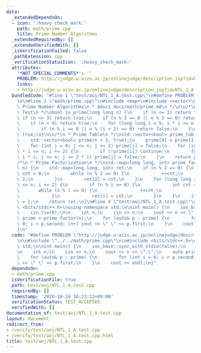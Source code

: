 ```yaml
---
data:
  _extendedDependsOn:
  - icon: ':heavy_check_mark:'
    path: math/prime.cpp
    title: Prime Number Algorithms
  _extendedRequiredBy: []
  _extendedVerifiedWith: []
  _isVerificationFailed: false
  _pathExtension: cpp
  _verificationStatusIcon: ':heavy_check_mark:'
  attributes:
    '*NOT_SPECIAL_COMMENTS*': ''
    PROBLEM: http://judge.u-aizu.ac.jp/onlinejudge/description.jsp?id=NTL_1_A
    links:
    - http://judge.u-aizu.ac.jp/onlinejudge/description.jsp?id=NTL_1_A
  bundledCode: "#line 1 \"test/aoj/NTL_1_A.test.cpp\"\n#define PROBLEM \"http://judge.u-aizu.ac.jp/onlinejudge/description.jsp?id=NTL_1_A\"\
    \n\n#line 2 \"math/prime.cpp\"\n#include <map>\n#include <vector>\n\n/*\n * @brief\
    \ Prime Number Algorithms\n * @docs docs/math/prime.md\n */\n\n/*\n * Primality\
    \ Test\n */\nbool is_prime(long long n) {\n    if (n <= 1) return false;\n   \
    \ if (n <= 3) return true;\n    if (n % 2 == 0 || n % 3 == 0) return false;\n\
    \    if (n < 9) return true;\n    for (long long i = 5; i * i <= n; i += 6) {\n\
    \        if (n % i == 0 || n % (i + 2) == 0) return false;\n    }\n    return\
    \ true;\n}\n\n/*\n * Prime Table\n */\nstd::vector<bool> prime_table(int n) {\n\
    \    std::vector<bool> prime(n + 1, true);\n    prime[0] = prime[1] = false;\n\
    \    for (int j = 4; j <= n; j += 2) prime[j] = false;\n    for (int i = 3; i\
    \ * i <= n; i += 2) {\n        if (!prime[i]) continue;\n        for (int j =\
    \ i * i; j <= n; j += 2 * i) prime[j] = false;\n    }\n    return prime;\n}\n\n\
    /*\n * Prime Factorization\n */\nstd::map<long long, int> prime_factor(long long\
    \ n) {\n    std::map<long long, int> ret;\n    if (n % 2 == 0) {\n        int\
    \ cnt = 0;\n        while (n % 2 == 0) {\n            ++cnt;\n            n /=\
    \ 2;\n        }\n        ret[2] = cnt;\n    }\n    for (long long i = 3; i * i\
    \ <= n; i += 2) {\n        if (n % i == 0) {\n            int cnt = 0;\n     \
    \       while (n % i == 0) {\n                ++cnt;\n                n /= i;\n\
    \            }\n            ret[i] = cnt;\n        }\n    }\n    if (n != 1) ret[n]\
    \ = 1;\n    return ret;\n}\n#line 4 \"test/aoj/NTL_1_A.test.cpp\"\n\n#include\
    \ <bits/stdc++.h>\nusing namespace std;\n\nint main() {\n    ios_base::sync_with_stdio(false);\n\
    \    cin.tie(0);\n\n    int n;\n    cin >> n;\n    cout << n << \":\";\n    auto\
    \ prime = prime_factor(n);\n    for (auto& p : prime) {\n        for (int i =\
    \ 0; i < p.second; i++) cout << \" \" << p.first;\n    }\n    cout << endl;\n\
    }\n"
  code: "#define PROBLEM \"http://judge.u-aizu.ac.jp/onlinejudge/description.jsp?id=NTL_1_A\"\
    \n\n#include \"../../math/prime.cpp\"\n\n#include <bits/stdc++.h>\nusing namespace\
    \ std;\n\nint main() {\n    ios_base::sync_with_stdio(false);\n    cin.tie(0);\n\
    \n    int n;\n    cin >> n;\n    cout << n << \":\";\n    auto prime = prime_factor(n);\n\
    \    for (auto& p : prime) {\n        for (int i = 0; i < p.second; i++) cout\
    \ << \" \" << p.first;\n    }\n    cout << endl;\n}"
  dependsOn:
  - math/prime.cpp
  isVerificationFile: true
  path: test/aoj/NTL_1_A.test.cpp
  requiredBy: []
  timestamp: '2020-10-24 16:23:12+09:00'
  verificationStatus: TEST_ACCEPTED
  verifiedWith: []
documentation_of: test/aoj/NTL_1_A.test.cpp
layout: document
redirect_from:
- /verify/test/aoj/NTL_1_A.test.cpp
- /verify/test/aoj/NTL_1_A.test.cpp.html
title: test/aoj/NTL_1_A.test.cpp
---
```

